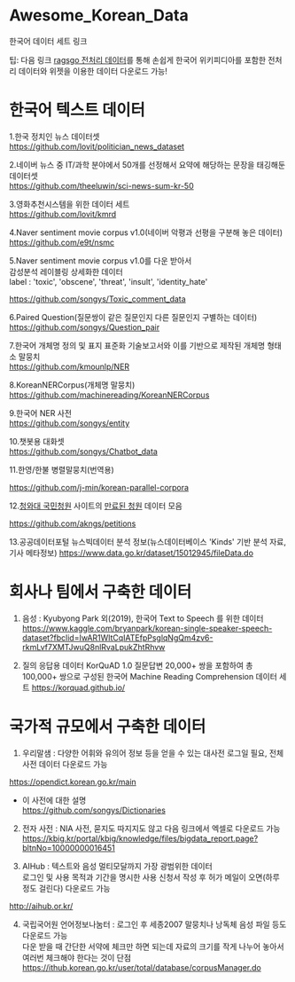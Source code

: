# Awesome_Korean_Data
한국어 데이터 세트 링크

팁: 다음 링크 [ragsgo 전처리 데이터](https://ratsgo.github.io/embedding/preprocess.html)를 통해 손쉽게 한국어 위키피디아를 포함한 전처리 데이터와 위젯을 이용한 데이터 다운로드 가능!


# 한국어 텍스트 데이터       


1.한국 정치인 뉴스 데이터셋                         
https://github.com/lovit/politician_news_dataset

2.네이버 뉴스 중 IT/과학 분야에서 50개를 선정해서 요약에 해당하는 문장을 태깅해둔 데이터셋                          
https://github.com/theeluwin/sci-news-sum-kr-50


3.영화추천시스템을 위한 데이터 세트                 
https://github.com/lovit/kmrd                      


4.Naver sentiment movie corpus v1.0(네이버 악평과 선평을 구분해 놓은 데이터)                     
https://github.com/e9t/nsmc


5.Naver sentiment movie corpus v1.0를 다운 받아서       
감성분석 레이블링 상세화한 데이터                  
label : 'toxic', 'obscene', 'threat', 'insult', 'identity_hate'                   

https://github.com/songys/Toxic_comment_data


6.Paired Question(질문쌍이 같은 질문인지 다른 질문인지 구별하는 데이터)                                      
https://github.com/songys/Question_pair


7.한국어 개체명 정의 및 표지 표준화 기술보고서와 이를 기반으로 제작된 개체명 형태소 말뭉치                              
https://github.com/kmounlp/NER


8.KoreanNERCorpus(개체명 말뭉치)             
https://github.com/machinereading/KoreanNERCorpus


9.한국어 NER 사전       
https://github.com/songys/entity


10.챗봇용 대화셋                          
https://github.com/songys/Chatbot_data


11.한영/한불 병렬말뭉치(번역용)                        

https://github.com/j-min/korean-parallel-corpora

12.[청와대 국민청원](https://www1.president.go.kr/petitions) 사이트의 [만료된 청원](https://www1.president.go.kr/petitions?only=finished) 데이터 모음

https://github.com/akngs/petitions

13.공공데이터포털 뉴스빅데이터 분석 정보(뉴스데이터베이스 'Kinds' 기반 분석 자료, 기사 메타정보)
https://www.data.go.kr/dataset/15012945/fileData.do



# 회사나 팀에서 구축한 데이터

1. 음성 : Kyubyong Park 외(2019), 한국어 Text to Speech 를 위한 데이터 
https://www.kaggle.com/bryanpark/korean-single-speaker-speech-dataset?fbclid=IwAR1WltCqIATEfpPsglqNgQm4zv6-rkmLvf7XMTJwuQ8nlRvaLpukZhtRhvw


2. 질의 응답용 데이터 KorQuAD 1.0 질문답변 20,000+ 쌍을 포함하여 총 100,000+ 쌍으로 구성된 한국어 Machine Reading Comprehension 데이터 세트
https://korquad.github.io/


# 국가적 규모에서 구축한 데이터          
1. 우리말샘 : 다양한 어휘와 유의어 정보 등을 얻을 수 있는 대사전 
    로그일 필요, 전체 사전 데이터 다운로드 가능             
    
https://opendict.korean.go.kr/main    
  
- 이 사전에 대한 설명     
https://github.com/songys/Dictionaries      

2. 전자 사전 : NIA 사전, 묻지도 따지지도 않고 다음 링크에서 엑셀로 다운로드 가능                     
https://kbig.kr/portal/kbig/knowledge/files/bigdata_report.page?bltnNo=10000000016451                


3. AIHub : 텍스트와 음성 멀티모달까지 가장 광범위한 데이터                 
로그인 및 사용 목적과 기간을 명시한 사용 신청서 작성 후 허가 메일이 오면(하루 정도 걸린다) 다운로드 가능            

http://aihub.or.kr/                

4. 국립국어원 언어정보나눔터 : 로그인 후 세종2007 말뭉치나 낭독체 음성 파일 등도 다운로드 가능      
다운 받을 때 간단한 서약에 체크만 하면 되는데 자료의 크기를 작게 나누어 놓아서 여러번 체크해야 한다는 것이 단점                    
https://ithub.korean.go.kr/user/total/database/corpusManager.do       







